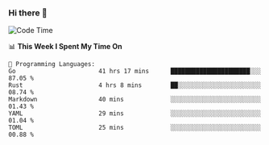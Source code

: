 ### Hi there 👋

<!--
**CrazyCollin/crazycollin** is a ✨ _special_ ✨ repository because its `README.md` (this file) appears on your GitHub profile.

Here are some ideas to get you started:

- 🔭 I’m currently working on ...
- 🌱 I’m currently learning ...
- 👯 I’m looking to collaborate on ...
- 🤔 I’m looking for help with ...
- 💬 Ask me about ...
- 📫 How to reach me: ...
- 😄 Pronouns: ...
- ⚡ Fun fact: ...
-->

<!--START_SECTION:waka-->
![Code Time](http://img.shields.io/badge/Code%20Time-895%20hrs%2045%20mins-blue)

📊 **This Week I Spent My Time On** 

```text
💬 Programming Languages: 
Go                       41 hrs 17 mins      ██████████████████████░░░   87.05 % 
Rust                     4 hrs 8 mins        ██░░░░░░░░░░░░░░░░░░░░░░░   08.74 % 
Markdown                 40 mins             ░░░░░░░░░░░░░░░░░░░░░░░░░   01.43 % 
YAML                     29 mins             ░░░░░░░░░░░░░░░░░░░░░░░░░   01.04 % 
TOML                     25 mins             ░░░░░░░░░░░░░░░░░░░░░░░░░   00.88 % 
```


<!--END_SECTION:waka-->
